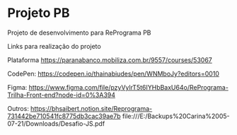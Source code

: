 # Projeto PB
 Projeto de desenvolvimento para RePrograma PB


Links para realização do projeto

Plataforma
https://paranabanco.mobiliza.com.br/9557/courses/53067

CodePen:
https://codepen.io/thainabiudes/pen/WNMboJy?editors=0010

Figma:
https://www.figma.com/file/pzyVylrT5t6IYHbBaxU64o/RePrograma-Trilha-Front-end?node-id=0%3A394

Outros:
https://bhsaibert.notion.site/Reprograma-731442be710541fc8775db3cac39ae7b
file:///E:/Backups%20Carina%2005-07-21/Downloads/Desafio-JS.pdf
